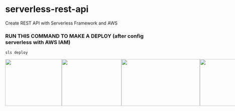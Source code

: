 # serverless-rest-api
Create REST API with Serverless Framework and AWS

### RUN THIS COMMAND TO MAKE A DEPLOY (after config serverless with AWS IAM)
```
sls deploy
```
<div style="display: flex;">
  <img src="https://miro.medium.com/max/5400/1*FE3KE3VOqec44eXbmWFBzw.png" width="180px" height="150px" />
  <img src="https://www.metaltoad.com/sites/default/files/styles/large_personal_photo_870x500_/public/2020-05/aws-logo-blog-header.png?itok=t4o3meiH" width="190px" height="150px" />
  <img src="https://belgium.devoteam.com/wp-content/uploads/sites/23/2020/04/Amazon-DynamoDB-logo.png" width="250px" height="150px" />
  <img src="https://lh3.googleusercontent.com/-XvJzhz3pfH0/XjYG_xWkESI/AAAAAAAAJ9c/AYlgAtRknEU2W5fMcFhQoL6rmO8EBtIDQCK8BGAsYHg/s0/2020-02-01.png" width="180px" height="150px" />
</div>
